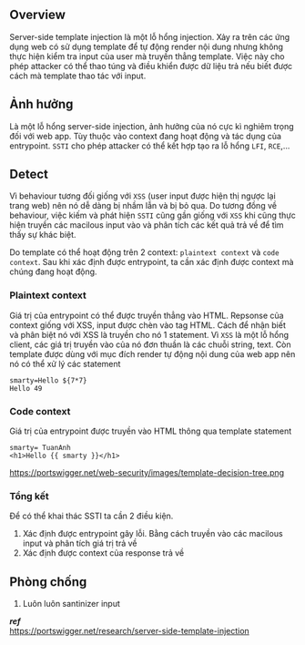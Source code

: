 ## Overview  
Server-side template injection là một lỗ hổng injection. Xảy ra trên các ứng dụng web có sử dụng template để tự động render nội dung nhưng không thực hiện kiểm tra
input của user mà truyền thẳng template. Việc này cho phép attacker có thể thao túng và điều khiển được dữ liệu trả nếu biết được cách mà template thao tác với input.
  
## Ảnh hưởng  
Là một lỗ hổng server-side injection, ảnh hưởng của nó cực kì nghiêm trọng đối với web app.  Tùy thuộc vào context đang hoạt động và tác dụng của entrypoint. `SSTI`
cho phép attacker có thể kết hợp tạo ra lỗ hổng `LFI`, `RCE`,...  

## Detect  
  
Vì behaviour tương đối giống với `XSS` (user input được hiện thị ngược lại trang web) nên nó dễ dàng bị nhầm lẫn và bị bỏ qua. Do tương đồng về behaviour, việc kiếm và
phát hiện `SSTI` cũng gần giống với `XSS` khi cũng thực hiện truyền các macilous input vào và phân tích các kết quả trả về để tìm thấy sự khác biệt. 
  
Do template có thể hoạt động trên 2 context: `plaintext context` và `code context`. Sau khi xác định được entrypoint, ta cần xác định được context mà chúng đang hoạt
động. 

### Plaintext context  
Giá trị của entrypoint có thể được truyền thẳng vào HTML. Repsonse của context giống với XSS, input được chèn vào tag HTML. Cách để nhận biết và phân biệt nó với XSS
là truyền cho nó 1 statement. Vì `XSS` là một lỗ hổng client, các giá trị truyền vào của nó đơn thuần là các chuỗi string, text. Còn template được dùng với mục đích
render tự động nội dung của web app nên nó có thể xử lý các statement  
```
smarty=Hello ${7*7}
Hello 49
```  

### Code context  
Giá trị của entrypoint được truyền vào HTML thông qua template statement  
```
smarty= TuanAnh
<h1>Hello {{ smarty }}</h1>
```  
https://portswigger.net/web-security/images/template-decision-tree.png  
### Tổng kết  
Để có thể khai thác SSTI ta cần 2 điều kiện.  
1. Xác định được entrypoint gây lỗi. Bằng cách truyền vào các macilous input và phân tích giá trị trả về  
2. Xác định được context của response trả về  

## Phòng chống  
1. Luôn luôn santinizer input  

***ref***  
https://portswigger.net/research/server-side-template-injection  
